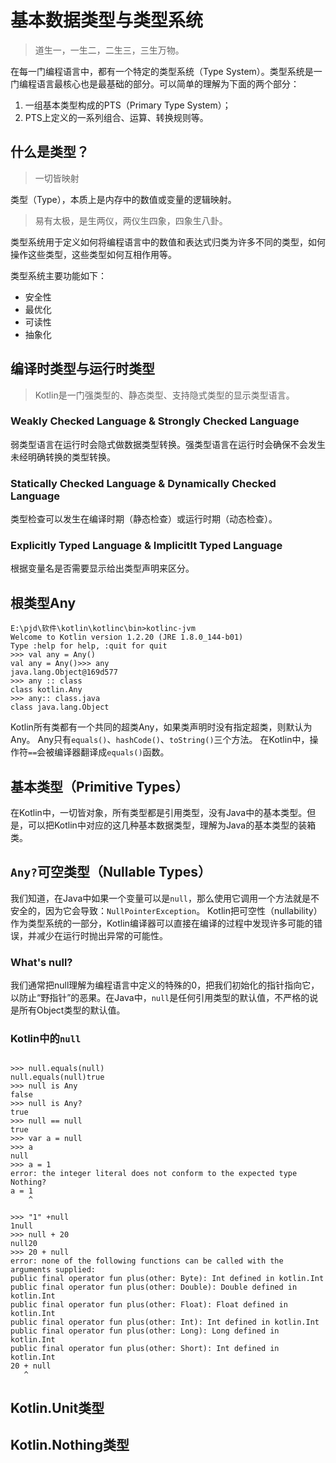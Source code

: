 # 基本数据类型与类型系统
> 道生一，一生二，二生三，三生万物。

在每一门编程语言中，都有一个特定的类型系统（Type System）。类型系统是一门编程语言最核心也是最基础的部分。可以简单的理解为下面的两个部分：
1. 一组基本类型构成的PTS（Primary Type System）；
2. PTS上定义的一系列组合、运算、转换规则等。

## 什么是类型？
> 一切皆映射

类型（Type），本质上是内存中的数值或变量的逻辑映射。
> 易有太极，是生两仪，两仪生四象，四象生八卦。

类型系统用于定义如何将编程语言中的数值和表达式归类为许多不同的类型，如何操作这些类型，这些类型如何互相作用等。

类型系统主要功能如下：
+ 安全性
+ 最优化
+ 可读性
+ 抽象化

## 编译时类型与运行时类型
> Kotlin是一门强类型的、静态类型、支持隐式类型的显示类型语言。

### Weakly Checked Language & Strongly Checked Language
弱类型语言在运行时会隐式做数据类型转换。强类型语言在运行时会确保不会发生未经明确转换的类型转换。

### Statically Checked Language & Dynamically Checked Language
类型检查可以发生在编译时期（静态检查）或运行时期（动态检查）。

### Explicitly Typed Language & Implicitlt Typed Language
根据变量名是否需要显示给出类型声明来区分。

## 根类型Any
```
E:\pjd\软件\kotlin\kotlinc\bin>kotlinc-jvm
Welcome to Kotlin version 1.2.20 (JRE 1.8.0_144-b01)
Type :help for help, :quit for quit
>>> val any = Any()
val any = Any()>>> any
java.lang.Object@169d577
>>> any :: class
class kotlin.Any
>>> any:: class.java
class java.lang.Object
```
Kotlin所有类都有一个共同的超类Any，如果类声明时没有指定超类，则默认为Any。
Any只有`equals()`、`hashCode()`、`toString()`三个方法。
在Kotlin中，操作符`==`会被编译器翻译成`equals()`函数。

## 基本类型（Primitive Types）
在Kotlin中，一切皆对象，所有类型都是引用类型，没有Java中的基本类型。但是，可以把Kotlin中对应的这几种基本数据类型，理解为Java的基本类型的装箱类。

## `Any?`可空类型（Nullable Types）
我们知道，在Java中如果一个变量可以是`null`，那么使用它调用一个方法就是不安全的，因为它会导致：`NullPointerException`。
Kotlin把可空性（nullability）作为类型系统的一部分，Kotlin编译器可以直接在编译的过程中发现许多可能的错误，并减少在运行时抛出异常的可能性。

### What's null?
我们通常把null理解为编程语言中定义的特殊的0，把我们初始化的指针指向它，以防止“野指针”的恶果。在Java中，`null`是任何引用类型的默认值，不严格的说是所有Object类型的默认值。

### Kotlin中的`null`

```

>>> null.equals(null)
null.equals(null)true
>>> null is Any
false
>>> null is Any?
true
>>> null == null
true
>>> var a = null
>>> a
null
>>> a = 1
error: the integer literal does not conform to the expected type Nothing?
a = 1
    ^

>>> "1" +null
1null
>>> null + 20
null20
>>> 20 + null
error: none of the following functions can be called with the arguments supplied:
public final operator fun plus(other: Byte): Int defined in kotlin.Int
public final operator fun plus(other: Double): Double defined in kotlin.Int
public final operator fun plus(other: Float): Float defined in kotlin.Int
public final operator fun plus(other: Int): Int defined in kotlin.Int
public final operator fun plus(other: Long): Long defined in kotlin.Int
public final operator fun plus(other: Short): Int defined in kotlin.Int
20 + null
   ^
```

## Kotlin.Unit类型

## Kotlin.Nothing类型
